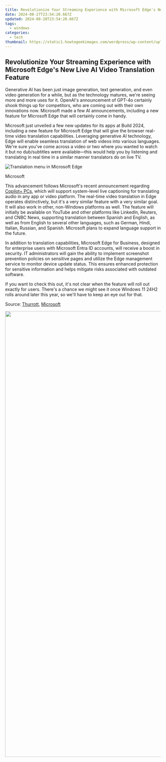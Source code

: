 ```yaml
---
title: Revolutionize Your Streaming Experience with Microsoft Edge's New Live AI Video Translation Feature
date: 2024-08-27T23:54:20.667Z
updated: 2024-08-28T23:54:20.667Z
tags:
  - windows
categories:
  - tech
thumbnail: https://static1.howtogeekimages.com/wordpress/wp-content/uploads/2024/01/microsoft-edge-hero-1.png
---
```


## Revolutionize Your Streaming Experience with Microsoft Edge's New Live AI Video Translation Feature

Generative AI has been just image generation, text generation, and even video generation for a while, but as the technology matures, we're seeing more and more uses for it. OpenAI's announcement of GPT-4o certainly shook things up for competitors, who are coming out with their own innovations now. Microsoft made a few AI announcements, including a new feature for Microsoft Edge that will certainly come in handy.

 Microsoft just unveiled a few new updates for its apps at Build 2024, including a new feature for Microsoft Edge that will give the browser real-time video translation capabilities. Leveraging generative AI technology, Edge will enable seamless translation of web videos into various languages. We're sure you've come across a video or two where you wanted to watch it but no dub/subtitles were available—this would help you by listening and translating in real time in a similar manner translators do on live TV.

![Translation menu in Microsoft Edge](https://static1.howtogeekimages.com/wordpress/wp-content/uploads/2024/05/edge.png) 

Microsoft

 This advancement follows Microsoft's recent announcement regarding [Copilot+ PCs](https://change-location.techidaily.com/how-to-stop-my-spouse-from-spying-on-my-motorola-moto-g24-drfone-by-drfone-virtual-android/), which will support system-level live captioning for translating audio in any app or video platform. The real-time video translation in Edge operates distinctively, but it's a very similar feature with a very similar goal. It will also work in other, non-Windows platforms as well. The feature will initially be available on YouTube and other platforms like LinkedIn, Reuters, and CNBC News, supporting translation between Spanish and English, as well as from English to several other languages, such as German, Hindi, Italian, Russian, and Spanish. Microsoft plans to expand language support in the future.

 In addition to translation capabilities, Microsoft Edge for Business, designed for enterprise users with Microsoft Entra ID accounts, will receive a boost in security. IT administrators will gain the ability to implement screenshot prevention policies on sensitive pages and utilize the Edge management service to monitor device update status. This ensures enhanced protection for sensitive information and helps mitigate risks associated with outdated software.

 If you want to check this out, it's not clear when the feature will roll out exactly for users. There's a chance we might see it once Windows 11 24H2 rolls around later this year, so we'll have to keep an eye out for that.

 Source: [Thurrott](https://www.thurrott.com/cloud/302865/build-2024-microsoft-edge-to-add-real-time-video-translation-and-new-security-features-for-business), [Microsoft](https://www.youtube.com/watch?v=upobeyJT9CQ)

<ins class="adsbygoogle"
     style="display:block"
     data-ad-format="autorelaxed"
     data-ad-client="ca-pub-7571918770474297"
     data-ad-slot="1223367746"></ins>



<ins class="adsbygoogle"
     style="display:block"
     data-ad-client="ca-pub-7571918770474297"
     data-ad-slot="8358498916"
     data-ad-format="auto"
     data-full-width-responsive="true"></ins>



<!-- affiliate ads begin -->
<a href="https://turbotech.pxf.io/c/5597632/1450763/17212" target="_top" id="1450763"><img src="//a.impactradius-go.com/display-ad/17212-1450763" border="0" alt="" width="2560" height="1440"/></a><img height="0" width="0" src="https://imp.pxf.io/i/5597632/1450763/17212" style="position:absolute;visibility:hidden;" border="0" />
<!-- affiliate ads end -->